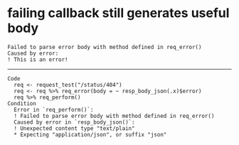 # failing callback still generates useful body

    Failed to parse error body with method defined in req_error()
    Caused by error:
    ! This is an error!

---

    Code
      req <- request_test("/status/404")
      req <- req %>% req_error(body = ~ resp_body_json(.x)$error)
      req %>% req_perform()
    Condition
      Error in `req_perform()`:
      ! Failed to parse error body with method defined in req_error()
      Caused by error in `resp_body_json()`:
      ! Unexpected content type "text/plain"
      * Expecting "application/json", or suffix "json"

